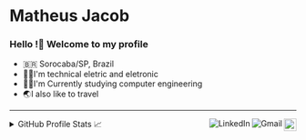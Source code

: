 # Matheus Jacob

### Hello !👋 Welcome to my profile

- 🇧🇷 Sorocaba/SP, Brazil
- 🦸‍♂️I'm technical eletric and eletronic
- 👨‍💻I'm Currently studying computer engineering
- 🌏I also like to travel

----

<a href="https://github.com/matheus-jacobb">
  <img src="https://img.shields.io/github/followers/matheus-jacobb?label=follow&style=social" height="22" title="Follow me" align="right" alt="GitHub">
</a>

<a href="mailto:matheusjb34@gmail.com">
  <img src="https://img.shields.io/badge/-Gmail-c14438?style=flat&logo=Gmail&logoColor=white" title="Send me an email" align="right" alt="Gmail">
</a>

<a href="https://www.linkedin.com/in/matheus-jacob-bendel/">
  <img src="https://img.shields.io/badge/-LinkedIn-blue?style=flat&logo=Linkedin&logoColor=white" title="My Social Network" align="right" alt="LinkedIn"> 
</a>

<details>
  <summary align="left">GitHub Profile Stats 📈 </summary>
   <div>
    <a href="https://github.com/matheus-jacobb">
    <img height="145em" src="https://github-readme-stats.vercel.app/api?username=matheus-jacobb&show_icons=true&theme=dracula&include_all_commits=true&count_private=true"/>
    <img height="145em" src="https://github-readme-stats.vercel.app/api/top-langs/?username=matheus-jacobb&layout=compact&hide=html&langs_count=16&theme=dracula"/>
  <div>
</details>

